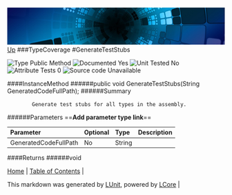 ![](../Content/LCore-banner-small.png "")
[Up](TypeCoverage.md)
###TypeCoverage
#GenerateTestStubs

![Type Public Method](http://b.repl.ca/v1/Type-Public%20Method-lightgrey.png "") ![Documented Yes](http://b.repl.ca/v1/Documented-Yes-brightgreen.png "") ![Unit Tested No](http://b.repl.ca/v1/Unit%20Tested-No-lightgrey.png "") ![Attribute Tests 0](http://b.repl.ca/v1/Attribute%20Tests-0-lightgrey.png "") ![Source code Unavailable](http://b.repl.ca/v1/Source%20code-Unavailable-red.png "")

####InstanceMethod
######public void GenerateTestStubs(String GeneratedCodeFullPath);
######Summary

            Generate test stubs for all types in the assembly.
            
######Parameters
==__Add parameter type link__==

Parameter | Optional | Type | Description
:---  | :---  | :---  | :--- 
GeneratedCodeFullPath | No | String | 

####Returns
######void

[Home](../../README.md) | [Table of Contents](../../TableOfContents.md) | 


This markdown was generated by [LUnit](https://github.com/CodeSingularity/LUnit), powered by [LCore](https://github.com/CodeSingularity/LCore) | 

